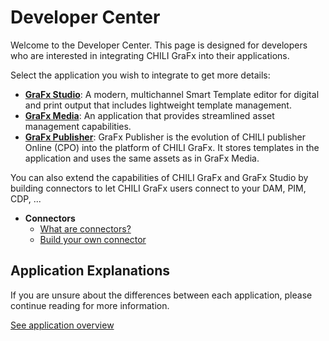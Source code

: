 # Developer Center

Welcome to the Developer Center. This page is designed for developers who are interested in integrating CHILI GraFx into their applications.

Select the application you wish to integrate to get more details:

- [**GraFx Studio**](../../GraFx-Developers/grafx-studio/overview/): A modern, multichannel Smart Template editor for digital and print output that includes lightweight template management.
- [**GraFx Media**](../../GraFx-Media): An application that provides streamlined asset management capabilities.
- [**GraFx Publisher**](https://chilipublishdocs.atlassian.net/wiki/spaces/CPDOC/pages/1412012/CHILI+API+Guide): GraFx Publisher is the evolution of CHILI publisher Online (CPO) into the platform of CHILI GraFx. It stores templates in the application and uses the same assets as in GraFx Media.

You can also extend the capabilities of CHILI GraFx and GraFx Studio by building connectors to let CHILI GraFx users connect to your DAM, PIM, CDP, ...

- **Connectors**
    - [What are connectors?](../../GraFx-Studio/concepts/connectors/)
    - [Build your own connector](../../GraFx-Developers/connectors/connectors-introduction/)


## Application Explanations

If you are unsure about the differences between each application, please continue reading for more information.

[See application overview](../../CHILI-GraFx/applications/overview/)